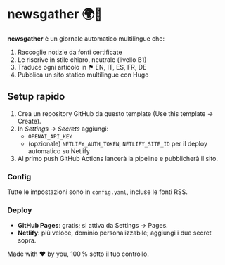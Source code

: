 # newsgather 🌍📰

**newsgather** è un giornale automatico multilingue che:
1. Raccoglie notizie da fonti certificate
2. Le riscrive in stile chiaro, neutrale (livello B1)
3. Traduce ogni articolo in ⚑ EN, IT, ES, FR, DE
4. Pubblica un sito statico multilingue con Hugo

## Setup rapido

1. Crea un repository GitHub da questo template (Use this template → Create).
2. In *Settings → Secrets* aggiungi:
   * `OPENAI_API_KEY`
   * (opzionale) `NETLIFY_AUTH_TOKEN`, `NETLIFY_SITE_ID` per il deploy automatico su Netlify
3. Al primo push GitHub Actions lancerà la pipeline e pubblicherà il sito.

### Config

Tutte le impostazioni sono in `config.yaml`, incluse le fonti RSS.

### Deploy

* **GitHub Pages**: gratis; si attiva da Settings → Pages.
* **Netlify**: più veloce, dominio personalizzabile; aggiungi i due secret sopra.

Made with ♥ by you, 100 % sotto il tuo controllo.